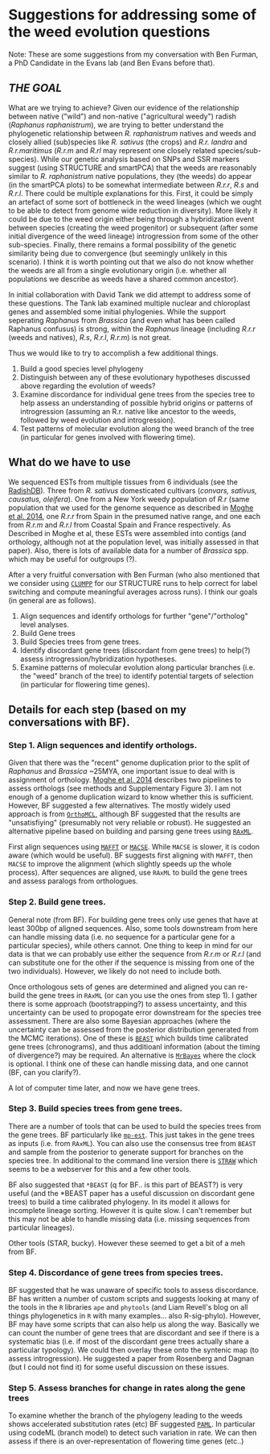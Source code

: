 Suggestions for addressing some of the weed evolution questions
===============================================================

Note: These are some suggestions from my conversation with Ben Furman, a PhD Candidate in the Evans lab (and Ben Evans before that). 

## *THE GOAL*
What are we trying to achieve? Given our evidence of the relationship between native ("wild") and non-native ("agricultural weedy") radish (*Raphanus raphanistrum*), we are trying to better understand the phylogenetic relationship between *R. raphanistrum* natives and weeds and closely allied (sub)species like *R. sativus* (the crops) and *R.r. landra* and *R.r.maritimus* (*R.r.m* and *R.rl* may represent one closely related species/sub-species). While our genetic analysis based on SNPs and SSR markers suggest (using STRUCTURE and smartPCA) that the weeds are reasonably similar to *R. raphanistrum* native populations, they (the weeds) do appear (in the smartPCA plots) to be somewhat intermediate between *R.r.r*, *R.s* and *R.r.l*. There could be multiple explanations for this. First, it could be simply an artefact of some sort of bottleneck in the weed lineages (which we ought to be able to detect from genome wide reduction in diversity). More likely it could be due to the weed origin either being through a hybridization event between species (creating the weed progenitor) or subsequent (after some initial divergence of the weed lineage) introgression from some of the other sub-species. Finally, there remains a formal possibility of the genetic similarity being due to convergence (but seemingly unlikely in this scenario). I think it is worth pointing out that we also do not know whether the weeds are all from a single evolutionary origin (i.e. whether all populations we describe as weeds have a shared common ancestor).

In initial collaboration with David Tank we did attempt to address some of these questions. The Tank lab examined multiple nuclear and chloroplast genes and assembled some initial phylogenies. While the support seperating *Raphanus* from *Brassica* (and even what has been called Raphanus confusus) is strong, within the *Raphanus* lineage (including *R.r.r* (weeds and natives), *R.s*, *R.r.l*, *R.r.m*) is not great.

Thus we would like to try to accomplish a few additional things. 

1. Build a good species level phylogeny
2. Distinguish between any of these evolutionary hypotheses discussed above regarding the evolution of weeds?
3. Examine discordance for individual gene trees from the species tree to help assess an understanding of possible hybrid origins or patterns of introgression (assuming an R.r. native like ancestor to the weeds, followed by weed evolution and introgression).
4. Test patterns of molecular evolution along the weed branch of the tree (in particular for genes involved with flowering time).

## What do we have to use
We sequenced ESTs from multiple tissues from 6 individuals (see the [RadishDB](http://radish.plantbiology.msu.edu/index.php/Main_Page)). Three from *R. sativus* domesticated cultivars (*convars, sativus, causatus, oleifera*). One from a New York weedy population of *R.r* (same population that we used for the genome sequence as described in [Moghe et al. 2014](http://www.plantcell.org/content/26/5/1925.long), one *R.r.r* from Spain in the presumed native range, and one each from *R.r.m* and *R.r.l* from Coastal Spain and France respectively. As Described in Moghe et al, these ESTs were assembled into contigs (and orthology, although not at the population level, was initially assessed in that paper). Also, there is lots of available data for a number of *Brassica* spp. which may be useful for outgroups (?).

After a very fruitful conversation with Ben Furman (who also mentioned that we consider using [`CLUMPP`](https://web.stanford.edu/group/rosenberglab/clumpp.html) for our STRUCTURE runs to help correct for label switching and compute meaningful averages across runs). I think our goals (in general are as follows).

1. Align sequences and identify orthologs for further "gene"/"ortholog" level analyses.
2. Build Gene trees
3. Build Species trees from gene trees.
4. Identify discordant gene trees (discordant from gene trees) to help(?) assess introgression/hybridization hypotheses.
5. Examine patterns of molecular evolution along particular branches (i.e. the "weed" branch of the tree) to identify potential targets of selection (in particular for flowering time genes).


## Details for each step (based on my conversations with BF).

### Step 1. Align sequences and identify orthologs.
Given that there was the "recent" genome duplication prior to the split of *Raphanus* and *Brassica* ~25MYA, one important issue to deal with is assignment of orthology. [Moghe et al. 2014](http://www.plantcell.org/content/26/5/1925.long) describes two pipelines to assess orthologs (see methods and Supplementary Figure 3). I am not enough of a genome duplication wizard to know whether this is sufficient. However, BF suggested a few alternatives. The mostly widely used approach is from [`OrthoMCL`](http://www.orthomcl.org/orthomcl/), although BF suggested that the results are "unsatisfiying" (presumably not very reliable or robust). He suggested an alternative pipeline based on building and parsing gene trees using [`RAxML`](http://sco.h-its.org/exelixis/software.html). 

First align sequences using [`MAFFT`](http://mafft.cbrc.jp/alignment/software/) or [`MACSE`](http://bioweb.supagro.inra.fr/macse/). While `MACSE` is slower, it is codon aware (which would be useful). BF suggests first aligning with `MAFFT`, then `MACSE` to improve the alignment (which slightly speeds up the whole process). After sequences are aligned, use `RAxML` to build the gene trees and assess paralogs from orthologues.  

### Step 2. Build gene trees.
General note (from BF). For building gene trees only use genes that have at least 300bp of aligned sequences. Also, some tools downstream from here can handle missing data (i.e. no sequence for a particular gene for a particular species), while others cannot. One thing to keep in mind for our data is that we can probably use either the sequence from *R.r.m* or *R.r.l* (and can substitute one for the other if the sequence is missing from one of the two individuals). However, we likely do not need to include both.

Once orthologous sets of genes are determined and aligned you can re-build the gene trees in `RAxML` (or can you use the ones from step 1). I gather there is some approach (bootstrapping?) to assess uncertainty, and this uncertainty can be used to propogate error downstream for the species tree assessment.  There are also some Bayesian approaches (where the uncertainty can be assessed from the posterior distribution generated from the MCMC iterations). One of these is [`BEAST`](http://beast.bio.ed.ac.uk/) which builds time calibrated gene trees (chronograms), and thus additioanl information (about the timing of divergence?) may be required. An alternative is [`MrBayes`](http://mrbayes.sourceforge.net/) where the clock is optional. I think one of these can handle missing data, and one cannot (BF, can you clarify?).

A lot of computer time later, and now we have gene trees.

### Step 3. Build species trees from gene trees.

There are a number of tools that can be used to build the species trees from the gene trees. BF particularly like [`mp-est`](http://code.google.com/p/mp-est/). This just takes in the gene trees as inputs (i.e. from `RAxML`). You can also use the consensus tree from `BEAST` and sample from the posterior to generate support for branches on the species tree. In additional to the command line version there is [`STRAW`](http://bioinformatics.publichealth.uga.edu/SpeciesTreeAnalysis/) which seems to be a webserver for this and a few other tools.

BF also suggested that `*BEAST` (q for BF.. is this part of BEAST?) is very useful (and the *BEAST paper has a useful discussion on discordant gene trees) to build a time calibrated phylogeny. In its model it allows for incomplete lineage sorting. However it is quite slow. I can't remember but this may not be able to handle missing data (i.e. missing sequences from particular lineages). 

Other tools (STAR, bucky). However these seemed to get a bit of a meh from BF.

### Step 4. Discordance of gene trees from species trees.

BF suggested that he was unaware of specific tools to assess discordance. BF has written a number of custom scripts and suggests looking at many of the tools in the `R` libraries `ape` and `phytools` (and Liam Revell's blog on all things phylogenetics in `R` with many examples... also R-sig-phylo). However, BF may have some scripts that can also help us along the way. Basically we can count the number of gene trees that are discordant and see if there is a systematic bias (i.e. if most of the discordant gene trees actually share a particular typology). We could then overlay these onto the syntenic map (to assess introgression).  He suggested a paper from Rosenberg and Dagnan (but I could not find it) for some useful discussion on these issues.

### Step 5. Assess branches for change in rates along the gene trees 

To examine whether the branch of the phylogeny leading to the weeds shows accelerated substitution rates (etc) BF suggested [`PAML`](http://abacus.gene.ucl.ac.uk/software/paml.html). In particular using codeML (branch model) to detect such variation in rate. We can then assess if there is an over-representation of flowering time genes (etc..)

